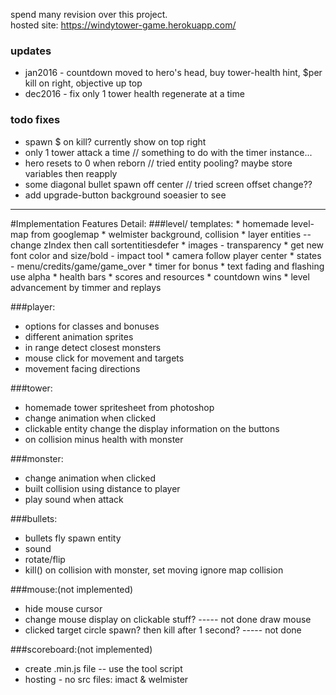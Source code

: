 spend many revision over this project.
<br>hosted site: https://windytower-game.herokuapp.com/

### updates
* jan2016 - countdown moved to hero's head, buy tower-health hint, $per kill on right, objective up top
* dec2016 - fix only 1 tower health regenerate at a time


### todo fixes
* spawn $ on kill? currently show on top right
* only 1 tower attack a time // something to do with the timer instance...
* hero resets to 0  when reborn // tried entity pooling? maybe store variables then reapply 
* some diagonal bullet spawn off center // tried screen offset change??
* add upgrade-button background soeasier to see

<hr />
#Implementation Features Detail:
###level/ templates:
 * homemade level-map from googlemap
 * welmister background, collision
 * layer entities -- change zIndex then call sortentitiesdefer
 * images - transparency
 * get new font color and size/bold - impact tool 
 * camera follow player center
 * states  - menu/credits/game/game_over
 * timer for bonus
 * text fading and flashing use alpha
 * health bars
 * scores and resources
 * countdown wins
 * level advancement by timmer and replays


###player:
 * options for classes and bonuses
 * different animation sprites
 * in range detect closest monsters
 * mouse click for movement and targets
 * movement facing directions


###tower:
 * homemade tower spritesheet from photoshop
 * change animation  when clicked
 * clickable entity change the display information on the buttons
 * on collision minus health with monster

###monster:
 * change animation  when clicked 	
 * built collision using distance to player
 * play sound when attack				

###bullets:
 * bullets fly spawn entity
 * sound
 * rotate/flip
 * kill() on collision with monster, set moving ignore map collision

###mouse:(not implemented)
 * hide mouse cursor
 * change mouse display on clickable stuff?					----- not done draw mouse
 * clicked target circle spawn? then kill after 1 second?		----- not done

###scoreboard:(not implemented)
 * create .min.js file  -- use the tool script
 * hosting		- no src files: imact & welmister




